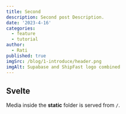 ```yaml
---
title: Second
description: Second post Description.
date: '2023-4-16'
categories:
  - feature
  - tutorial
author:
  - Rati
published: true
imgSrc: /blog/1-introduce/header.png
imgAlt: Supabase and ShipFast logo combined
---
```


## Svelte

Media inside the **static** folder is served from `/`.
